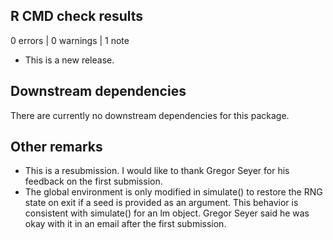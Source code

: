 ## R CMD check results

0 errors | 0 warnings | 1 note

* This is a new release.

## Downstream dependencies

There are currently no downstream dependencies for this package.

## Other remarks

* This is a resubmission. I would like to thank Gregor Seyer for his feedback on
  the first submission.
* The global environment is only modified in simulate() to restore the RNG state
  on exit if a seed is provided as an argument. This behavior is consistent with
  simulate() for an lm object. Gregor Seyer said he was okay with it in an email
  after the first submission.

